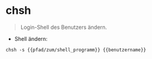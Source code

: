 # chsh

> Login-Shell des Benutzers ändern.

- Shell ändern:

`chsh -s {{pfad/zum/shell_programm}} {{benutzername}}`
